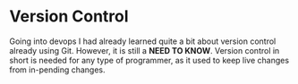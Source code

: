 # Version Control
  Going into devops I had already learned quite a bit about version control already using Git. However, it is still a **NEED TO KNOW**.
  Version control in short is needed for any type of programmer, as it used to keep live changes from in-pending changes.

